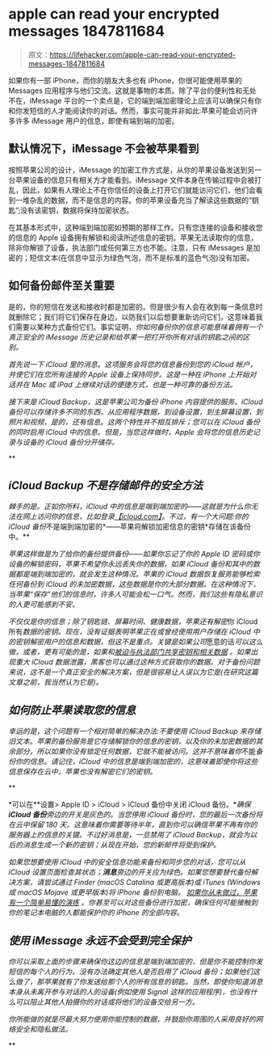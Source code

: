 # apple can read your encrypted messages 1847811684

> 原文：<https://lifehacker.com/apple-can-read-your-encrypted-messages-1847811684>

如果你有一部 iPhone，而你的朋友大多也有 iPhone，你很可能使用苹果的 Messages 应用程序与他们交流。这就是事物的本质。除了平台的便利性和无处不在，iMessage 平台的一个卖点是，它的端到端加密理论上应该可以确保只有你和你发短信的人才能阅读你的对话。然而，事实可能并非如此:苹果可能会访问许多许多 iMessage 用户的信息，即使有端到端的加密。

## 默认情况下，iMessage 不会被苹果看到

按照苹果公司的设计，iMessage 的加密工作方式是，从你的苹果设备发送到另一台苹果设备的信息只有相关方才能看到。iMessage 文件本身在传输过程中会被打乱，因此，如果有人理论上不在你信任的设备上打开它们就能访问它们，他们会看到一堆杂乱的数据，而不是信息的内容。你的苹果设备充当了解读这些数据的“钥匙”;没有该密钥，数据将保持加密状态。



在其基本形式中，这种端到端加密如预期的那样工作。只有您连接的设备和接收您的信息的 Apple 设备拥有解锁和阅读所述信息的密钥。苹果无法读取你的信息，除非你解锁了设备，执法部门或任何第三方也不能。注意，只有 iMessages 是加密的；短信文本(在信息中显示为绿色气泡，而不是标准的蓝色气泡)没有加密。

## 如何备份邮件至关重要

是的，你的短信在发送和接收时都是加密的。但是很少有人会在收到每一条信息时就删除它；我们将它们保存在身边，以防我们以后想要重新访问它们，这意味着我们需要以某种方式备份它们。事实证明，*你如何备份你的信息可能意味着拥有一个真正安全的 iMessage 历史记录和给苹果一把打开你所有对话的钥匙之间的区别。*

*首先说一下 iCloud 里的消息。这项服务会将您的信息备份到您的 iCloud 帐户，并使它们在您所有连接的 Apple 设备上保持同步。这是一种在 iPhone 上开始对话并在 Mac 或 iPad 上继续对话的便捷方式，也是一种可靠的备份方法。*

*接下来是 iCloud Backup，这是苹果公司为备份 iPhone 内容提供的服务。iCloud 备份可以存储许多不同的东西，从应用程序数据，到设备设置，到主屏幕设置，到照片和视频，是的，还有信息。这两个特性并不相互排斥；您可以在 iCloud 备份的同时启用 iCloud 中的信息。但是，当您这样做时，Apple 会将您的信息历史记录与设备的 iCloud 备份分开储存。*

**

## *iCloud Backup 不是存储邮件的安全方法*

*棘手的是。正如你所料，iCloud 中的信息是端到端加密的——这就是为什么你无法在网上访问你的信息，比如登录[【icloud.com】](https://www.icloud.com)。不过，有一个大问题:你的 iCloud 备份*不是端到端加密的*——苹果将解锁加密信息的密钥*存储在该备份中。**

*苹果这样做是为了给你的备份提供备份——如果你忘记了你的 Apple ID 密码或你设备的解锁密码，苹果不希望你永远丢失你的数据，如果 iCloud 备份和其中的数据都是端到端加密的，就会发生这种情况。苹果的 iCloud 数据恢复服务能够检索任何备份到 iCloud 的未加密数据，这些数据是你的大部分数据。在这种情况下，当苹果“保存”他们的信息时，许多人可能会松一口气。然而，我们这些有隐私意识的人更可能感到不安。*

*不仅仅是你的信息；除了钥匙链、屏幕时间、健康数据，苹果还有解密*你 iCloud 所有*数据的密钥。现在，没有证据表明苹果正在或曾经使用用户存储在 iCloud 中的密钥解密用户的信息和数据，但这不是重点。关键是如果公司*愿意的话*可以这么做，或者，更有可能的是，如果和[被迫与执法部门共享密钥和相关数据](https://www.ilounge.com/index.php/news/comments/apple-launches-new-law-enforcement-support-program) 。如果出现重大 iCloud 数据泄露，黑客也可以通过这种方式获取你的数据。对于备份问题来说，这不是一个真正安全的解决方案，但是很容易让人误以为它是(在研究这篇文章之前，我当然认为它是)。*

## *如何防止苹果读取您的信息*

*幸运的是，这个问题有一个相对简单的解决办法:不要使用 iCloud Backup 来存储旧文本。苹果的备份服务是它存储解锁你的信息的密钥，以及你的未加密数据的其余部分，所以如果你没有锁定任何数据，它就不能被访问。这并不意味着你*不能*备份你的信息。请记住，iCloud *中的信息是端到端加密的*，这意味着即使你将这些信息保存在云中，苹果也没有解密它们的密钥。*

**

*可以在**设置> Apple ID > iCloud > iCloud 备份中关闭 iCloud 备份。**确保 **iCloud 备份**旁边的开关是灰色的。当您停用 iCloud 备份时，您的最后一次备份将在云中保留 180 天。这意味着你需要等待半年，直到你可以确信苹果不再有你的服务器上的信息的关键。不过好消息是，一旦禁用了 iCloud Backup，就会为以后的消息生成一个新的密钥；从现在开始，您的新邮件将受到保护。*

*如果您想要使用 iCloud 中的安全信息功能来备份和同步您的对话，您可以从 iCloud 设置页面检查其状态；**消息**旁边的开关应为绿色。如果您想要替代备份解决方案，请尝试通过 Finder (macOS Catalina 或更高版本)或 iTunes (Windows 或 macOS Mojave 或更早版本)将 iPhone 备份到电脑。 [如果你从未做过，苹果有一个简单易懂的演练](https://support.apple.com/en-us/HT205220) 。你甚至可以对这些备份进行加密，确保任何可能接触到你的笔记本电脑的人都能保护你的 iPhone 的全部内容。*

## *使用 iMessage 永远不会受到完全保护*

*你可以采取上面的步骤来确保你这边的信息是端到端加密的，但是你不能控制你发短信的每个人的行为。没有办法确定其他人是否启用了 iCloud 备份；如果他们这么做了，那苹果就有了你发送给那个人的所有信息的钥匙。当然，即使你知道消息本身从未离开参与对话的人的设备(例如使用 Signal 这样的应用程序)，也没有什么可以阻止其他人拍摄你的对话或将他们的设备交给另一方。*

*你所能做的就是尽最大努力使用你能控制的数据，并鼓励你周围的人采用良好的网络安全和隐私做法。*

**
